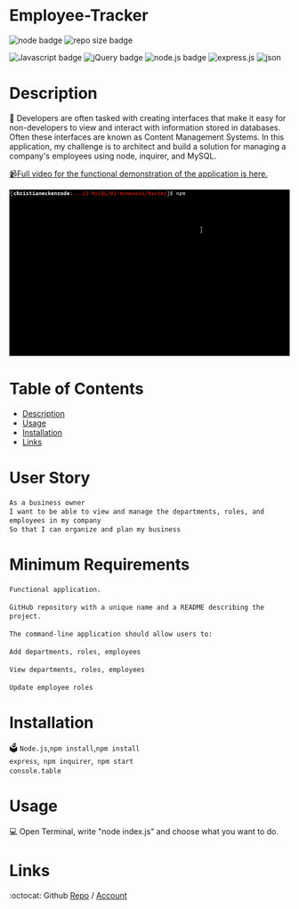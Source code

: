 # Employee-Tracker

![node badge](https://img.shields.io/badge/node-v12.19.0-green.svg)
  ![repo size badge](https://img.shields.io/badge/reposize-57KB-blue.svg)

  ![Javascript badge](https://img.shields.io/badge/JavaScript-yellow.svg)
  ![jQuery badge](https://img.shields.io/badge/jQuery-blue.svg)
  ![node.js badge](https://img.shields.io/badge/node.js-green.svg)
  ![express.js](https://img.shields.io/badge/express.js-red.svg)
  ![json](https://img.shields.io/badge/json-orange.svg)

 
  
  
  # Description
  📝 Developers are often tasked with creating interfaces that make it easy for non-developers to view and interact with information stored in databases. Often these interfaces are known as Content Management Systems. In this application, my challenge is to architect and build a solution for managing a company's employees using node, inquirer, and MySQL.
 
<p>
<a href="https://youtu.be/OyQSR-92QIg" rel="nofollow"><g-emoji class="g-emoji" alias="video_camera" fallback-src="https://github.githubassets.com/images/icons/emoji/unicode/1f4f9.png">📹</g-emoji>Full video for the functional demonstration of the application is here.</a>

![README Generator](Assets/employee-tracker.gif) 
  # Table of Contents
  - [Description](#description)
  - [Usage](#usage)
  - [Installation](#installation)
  - [Links](#links)

 # User Story
```
As a business owner
I want to be able to view and manage the departments, roles, and employees in my company
So that I can organize and plan my business

```

# Minimum Requirements
```
Functional application.

GitHub repository with a unique name and a README describing the project.

The command-line application should allow users to:

Add departments, roles, employees

View departments, roles, employees

Update employee roles
```

# Installation
🗳 <code>Node.js</code>,<code>npm install</code>,<code>npm install express</code>,<code> npm inquirer</code>,<code> npm start</code><code> console.table</code>

# Usage
💻 Open Terminal, write "node index.js" and choose what you want to do.

  
# Links
:octocat: Github [Repo](https://github.com/jmorris107/Employee-Tracker.github.io) / [Account](https://github.com/)<br />
<br />
  

